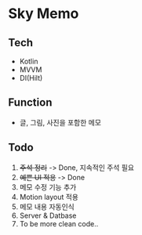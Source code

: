 # Sky Memo
 
## Tech
 - Kotlin
 - MVVM
 - DI(Hilt)

## Function
 - 글, 그림, 사진을 포함한 메모 

## Todo
 1. <del>주석 정리</del> -> Done, 지속적인 주석 필요
 2. <del>예쁜 UI 적용</del> -> Done
 3. 메모 수정 기능 추가
 4. Motion layout 적용 
 5. 메모 내용 자동인식
 6. Server & Datbase
 7. To be more clean code..
